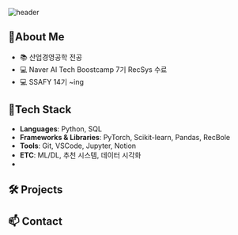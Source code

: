 ![header](https://capsule-render.vercel.app/api?type=waving&color=dcc5b2&height=300&section=header&text=Good%20to%20see%20you%20%F0%9F%A4%97&fontColor=faf7f3)

  ## 🚀About Me
  - 📚 산업경영공학 전공
  - 💻 Naver AI Tech Boostcamp 7기 RecSys 수료
  - 💻 SSAFY 14기 ~ing 

  ## 🔧Tech Stack
  - **Languages**: Python, SQL
  - **Frameworks & Libraries**: PyTorch, Scikit-learn, Pandas, RecBole
  - **Tools**: Git, VSCode, Jupyter, Notion
  - **ETC**: ML/DL, 추천 시스템, 데이터 시각화
  - 
  ## 🛠️ Projects

  ## 📫 Contact


<!--
**13aek/13aek** is a ✨ _special_ ✨ repository because its `README.md` (this file) appears on your GitHub profile.

Here are some ideas to get you started:

- 🔭 I’m currently working on ...
- 🌱 I’m currently learning ...
- 👯 I’m looking to collaborate on ...
- 🤔 I’m looking for help with ...
- 💬 Ask me about ...
- 📫 How to reach me: ...
- 😄 Pronouns: ...
- ⚡ Fun fact: ...
-->
